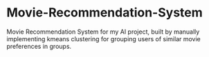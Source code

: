 # Movie-Recommendation-System
Movie Recommendation System for my AI project, built by manually implementing kmeans clustering for grouping users of similar movie preferences in groups.
